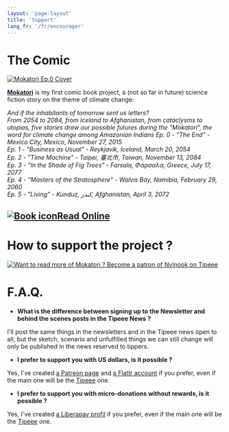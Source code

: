 ```yaml
---
layout: 'page-layout'
title: 'Support'
lang_fr: '/fr/encourager'
---
```


<a name="mokatori"></a>
# The Comic

[![Mokatori Ep.0 Cover](/en/comic-viewer/mokatori-ep0-the-end/mokatori-ep0-the-end-cover.jpg)](/en/comics/mokatori-ep0-the-end/)

[**Mokatori**](/en/comics/mokatori-ep0-the-end/) is my first comic book project, a (not so far in future) science fiction story on the theme of climate change:

*And if the inhabitants of tomorrow sent us letters?  
From 2054 to 2084, from Iceland to Afghanistan, from cataclysms to utopias, five stories draw our possible futures during the "Mokatori", the word for climate change among Amazonian Indians
Ep. 0 - "The End" - Mexico City, Mexico, November 27, 2015   
Ep. 1 - "Business as Usual" - Reykjavik, Iceland, March 20, 2054   
Ep. 2 - "Time Machine" - Taipei, 臺北市, Taiwan, November 13, 2084   
Ep. 3 - "In the Shade of Fig Trees" - Farsala, Φάρσαλα, Greece, July 17, 2077   
Ep. 4 - "Masters of the Stratosphere" - Walvis Bay, Namibia, February 29, 2060   
Ep. 5 - "Living" - Kunduz, کندز, Afghanistan, April 3, 2072*   

<a href="/en/comics/mokatori-ep0-the-end"><h2><img src="/website-img/icon-book.svg"  class="book-icon" alt="Book icon" />Read Online</h2></a>

# How to support the project ?

[![Want to read more of Mokatori ? Become a patron of Nylnook on Tipeee](/website-img/support/become-a-patron-of-nylnook-on-tipeee.jpg)](https://www.tipeee.com/nylnook)

# F.A.Q.
- **What is the difference between signing up to the Newsletter and behind the scenes posts in the Tipeee News ?**   

I'll post the same things in the newsletters and in the Tipeee news open to all, but the sketch, scenario and unfulfilled things we can still change will only be published in the news reserved to tippers.

- **I prefer to support you with US dollars, is it possible ?**

Yes, I've created [a Patreon page](https://www.patreon.com/nylnook) and [a Flattr account](https://flattr.com/@nylnook) if you prefer, even if the main one will be the [Tipeee](https://www.tipeee.com/nylnook/) one.

- **I prefer to support you with micro-donations without rewards, is it possible ?**

Yes, I've created [a Liberapay profil](https://liberapay.com/nylnook/) if you prefer, even if the main one will be the [Tipeee](https://www.tipeee.com/nylnook/) one.

